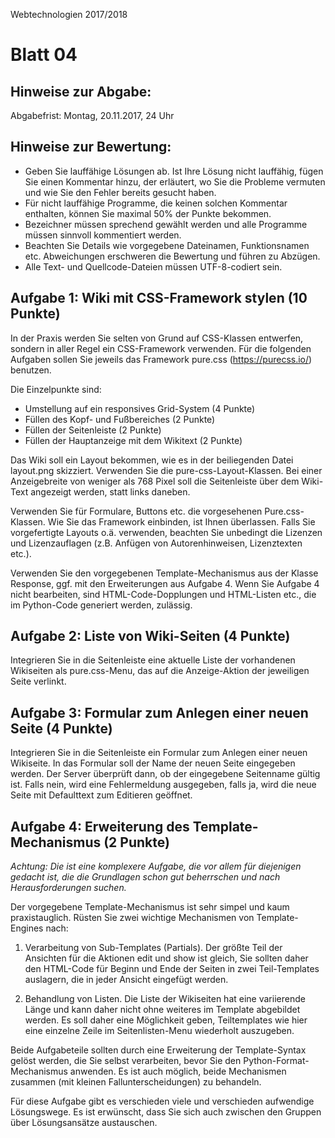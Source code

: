 Webtechnologien 2017/2018

Blatt 04
========


Hinweise zur Abgabe:
--------------------

Abgabefrist: Montag, 20.11.2017, 24 Uhr


Hinweise zur Bewertung:
-----------------------

* Geben Sie lauffähige Lösungen ab. Ist Ihre Lösung nicht lauffähig, fügen Sie einen Kommentar hinzu, der erläutert,
  wo Sie die Probleme vermuten und wie Sie den Fehler bereits gesucht haben.
* Für nicht lauffähige Programme, die keinen solchen Kommentar enthalten, können Sie maximal 50% der Punkte bekommen.
* Bezeichner müssen sprechend gewählt werden und alle Programme müssen sinnvoll kommentiert werden.
* Beachten Sie Details wie vorgegebene Dateinamen, Funktionsnamen etc. Abweichungen erschweren die Bewertung
  und führen zu Abzügen.
* Alle Text- und Quellcode-Dateien müssen UTF-8-codiert sein.


Aufgabe 1: Wiki mit CSS-Framework stylen (10 Punkte)
--------------------------------

In der Praxis werden Sie selten von Grund auf CSS-Klassen entwerfen, sondern in aller
Regel ein CSS-Framework verwenden. Für die folgenden Aufgaben sollen Sie jeweils das 
Framework pure.css (https://purecss.io/) benutzen. 

Die Einzelpunkte sind:
* Umstellung auf ein responsives Grid-System (4 Punkte)
* Füllen des Kopf- und Fußbereiches (2 Punkte)
* Füllen der Seitenleiste (2 Punkte)
* Füllen der Hauptanzeige mit dem Wikitext (2 Punkte)

Das Wiki soll ein Layout bekommen, wie es in der beiliegenden Datei layout.png skizziert. 
Verwenden Sie die pure-css-Layout-Klassen. Bei einer Anzeigebreite von weniger als 768 Pixel 
soll die Seitenleiste über dem Wiki-Text angezeigt werden, statt links daneben.

Verwenden Sie für Formulare, Buttons etc. die vorgesehenen Pure.css-Klassen. Wie Sie
das Framework einbinden, ist Ihnen überlassen. Falls Sie vorgefertigte Layouts o.ä.
verwenden, beachten Sie unbedingt die Lizenzen und Lizenzauflagen (z.B. Anfügen von
Autorenhinweisen, Lizenztexten etc.).

Verwenden Sie den vorgegebenen Template-Mechanismus aus der Klasse Response, ggf. mit
den Erweiterungen aus Aufgabe 4. Wenn Sie Aufgabe 4 nicht bearbeiten, sind 
HTML-Code-Dopplungen und HTML-Listen etc., die im Python-Code generiert werden, zulässig.


Aufgabe 2: Liste von Wiki-Seiten (4 Punkte)
------------------------------------

Integrieren Sie in die Seitenleiste eine aktuelle Liste der vorhandenen Wikiseiten 
als pure.css-Menu, das auf die Anzeige-Aktion der jeweiligen Seite verlinkt. 


Aufgabe 3: Formular zum Anlegen einer neuen Seite (4 Punkte)
------------------------------------------------------------

Integrieren Sie in die Seitenleiste ein Formular zum Anlegen einer neuen Wikiseite.
In das Formular soll der Name der neuen Seite eingegeben werden. Der Server überprüft
dann, ob der eingegebene Seitenname gültig ist. Falls nein, wird eine Fehlermeldung 
ausgegeben, falls ja, wird die neue Seite mit Defaulttext zum Editieren geöffnet.


Aufgabe 4: Erweiterung des Template-Mechanismus (2 Punkte)
----------------------------------------------------------

_Achtung: Die ist eine komplexere Aufgabe, die vor allem für diejenigen gedacht ist, 
die die Grundlagen schon gut beherrschen und nach Herausforderungen suchen._

Der vorgegebene Template-Mechanismus ist sehr simpel und kaum praxistauglich. Rüsten
Sie zwei wichtige Mechanismen von Template-Engines nach:

1. Verarbeitung von Sub-Templates (Partials). Der größte Teil der Ansichten für die 
Aktionen edit und show ist gleich, Sie sollten daher den HTML-Code für Beginn und Ende
der Seiten in zwei Teil-Templates auslagern, die in jeder Ansicht eingefügt werden.

2. Behandlung von Listen. Die Liste der Wikiseiten hat eine variierende Länge und
kann daher nicht ohne weiteres im Template abgebildet werden. Es soll daher eine
Möglichkeit geben, Teiltemplates wie hier eine einzelne Zeile im Seitenlisten-Menu 
wiederholt auszugeben.

Beide Aufgabeteile sollten durch eine Erweiterung der Template-Syntax gelöst werden,
die Sie selbst verarbeiten, bevor Sie den Python-Format-Mechanismus anwenden. Es ist
auch möglich, beide Mechanismen zusammen (mit kleinen Fallunterscheidungen) zu behandeln.

Für diese Aufgabe gibt es verschieden viele und verschieden aufwendige Lösungswege.
Es ist erwünscht, dass Sie sich auch zwischen den Gruppen über Lösungsansätze austauschen.

